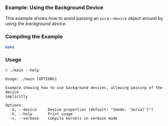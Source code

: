 ### Example: Using the Background Device

This example shows how to avoid passing an `occa::device` object around by using the _background device_.

### Compiling the Example

```bash
make
```

### Usage

```
> ./main --help

Usage: ./main [OPTIONS]

Example showing how to use background devices, allowing passing of the device
implicitly

Options:
  -d, --device     Device properties (default: "{mode: 'Serial'}")
  -h, --help       Print usage
  -v, --verbose    Compile kernels in verbose mode
```
